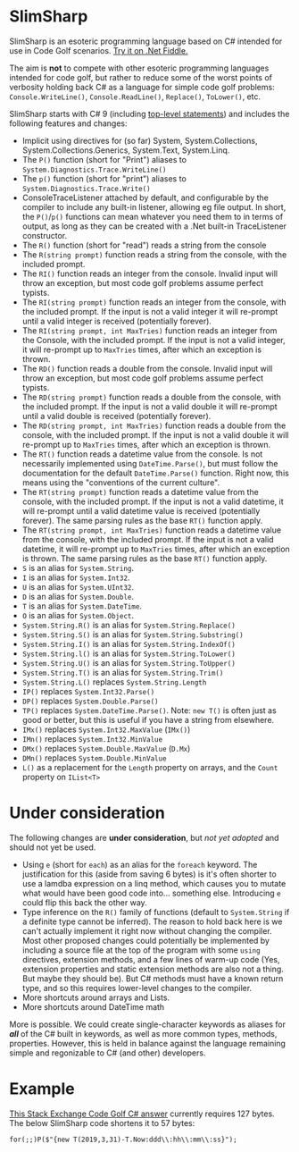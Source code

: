 # SlimSharp

SlimSharp is an esoteric programming language based on C# intended for use in Code Golf scenarios. [Try it on .Net Fiddle.](https://dotnetfiddle.net/DkPEcu)

The aim is **not** to compete with other esoteric programming languages intended for code golf, but rather to reduce some of the worst points of verbosity holding back C# as a language for simple code golf problems: `Console.WriteLine()`, `Console.ReadLine()`, `Replace()`, `ToLower()`, etc.

SlimSharp starts with C# 9 (including [top-level statements](https://docs.microsoft.com/en-us/dotnet/csharp/tutorials/exploration/top-level-statements)) and includes the following features and changes:

* Implicit using directives for (so far) System, System.Collections, System.Collections.Generics, System.Text, System.Linq.
* The `P()` function (short for "Print") aliases to `System.Diagnostics.Trace.WriteLine()`
* The `p()` function (short for "print") aliases to `System.Diagnostics.Trace.Write()`
* ConsoleTraceListener attached by default, and configurable by the compiler to include any built-in listener, allowing eg file output. 
  In short, the `P()`/`p()` functions can mean whatever you need them to in terms of output, as long as they can be created with a .Net built-in TraceListener constructor. 
* The `R()` function (short for "read") reads a string from the console
* The `R(string prompt)` function reads a string from the console, with the included prompt.
* The `RI()` function reads an integer from the console. Invalid input will throw an exception, but most code golf problems assume perfect typists.
* The `RI(string prompt)` function reads an integer from the console, with the included prompt. If the input is not a valid integer it will re-prompt until a valid integer is received (potentially forever).
* The `RI(string prompt, int MaxTries)` function reads an integer from the Console, with the included prompt. If the input is not a valid integer, it will re-prompt up to `MaxTries` times, after which an exception is thrown.
* The `RD()` function reads a double from the console. Invalid input will throw an exception, but most code golf problems assume perfect typists.
* The `RD(string prompt)` function reads a double from the console, with the included prompt. If the input is not a valid double it will re-prompt until a valid double is received (potentially forever).
* The `RD(string prompt, int MaxTries)` function reads a double from the console, with the included prompt. If the input is not a valid double it will re-prompt up to `MaxTries` times, after which an exception is thrown.
* The `RT()` function reads a datetime value from the console. Is not necessarily implemented using `DateTime.Parse()`, but must follow the documentation for the default `DateTime.Parse()` function. Right now, this means using the "conventions of the current culture".
* The `RT(string prompt)` function reads a datetime value from the console, with the included prompt. If the input is not a valid datetime, it will re-prompt until a valid datetime value is received (potentially forever). The same parsing rules as the base `RT()` function apply.
* The `RT(string prompt, int MaxTries)` function reads a datetime value from the console, with the included prompt. If the input is not a valid datetime, it will re-prompt up to `MaxTries` times, after which an exception is thrown. The same parsing rules as the base `RT()` function apply.
* `S` is an alias for `System.String`.
* `I` is an alias for `System.Int32`.
* `U` is an alias for `System.UInt32`.
* `D` is an alias for `System.Double`.
* `T` is an alias for `System.DateTime`.
* `O` is an alias for `System.Object`.
* `System.String.R()` is an alias for `System.String.Replace()`
* `System.String.S()` is an alias for `System.String.Substring()`
* `System.String.I()` is an alias for `System.String.IndexOf()`
* `System.String.l()` is an alias for `System.String.ToLower()`
* `System.String.U()` is an alias for `System.String.ToUpper()`
* `System.String.T()` is an alias for `System.String.Trim()`
* `System.String.L()` replaces `System.String.Length`
* `IP()` replaces `System.Int32.Parse()`
* `DP()` replaces `System.Double.Parse()`
* `TP()` replaces `System.DateTime.Parse()`. Note: `new T()` is often just as good or better, but this is useful if you have a string from elsewhere.
* `IMx()` replaces `System.Int32.MaxValue` (`IMx()`)
* `IMn()` replaces `System.Int32.MinValue`
* `DMx()` replaces `System.Double.MaxValue` (`D.Mx`)
* `DMn()` replaces `System.Double.MinValue`
* `L()` as a replacement for the `Length` property on arrays, and the `Count` property on `IList<T>`

# Under consideration

The following changes are **under consideration**, but _not yet adopted_ and should not yet be used.

* Using `e` (short for `each`) as an alias for the `foreach` keyword. The justification for this (aside from saving 6 bytes) is it's often shorter to use a lamdba expression on a linq method, which causes you to mutate what would have been good code into... something else. Introducing `e` could flip this back the other way.
* Type inference on the `R()` family of functions (default to `System.String` if a definite type cannot be inferred). The reason to hold back here is we can't actually implement it right now without changing the compiler. Most other proposed changes could potentially be implemented by including a source file at the top of the program with some `using` directives, extension methods, and a few lines of warm-up code (Yes, extension properties and static extension methods are also not a thing. But maybe they should be). But C# methods must have a known return type, and so this requires lower-level changes to the compiler.
* More shortcuts around arrays and Lists.
* More shortcuts around DateTime math

More is possible. We could create single-character keywords as aliases for _**all**_ of the C# built in keywords, as well as more common types, methods, properties. However, this is held in balance against the language remaining simple and regonizable to C# (and other) developers.

# Example

[This Stack Exchange Code Golf C# answer](https://codegolf.stackexchange.com/a/115112/58322) currently requires 127 bytes. The below SlimSharp code shortens it to 57 bytes:

```
for(;;)P($"{new T(2019,3,31)-T.Now:ddd\\:hh\\:mm\\:ss}");
```

